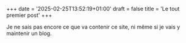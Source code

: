 +++
date = '2025-02-25T13:52:19+01:00'
draft = false
title = 'Le tout premier post'
+++

Je ne sais pas encore ce que va contenir ce site, ni même si je vais y maintenir un blog.

